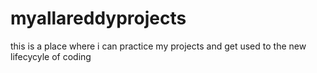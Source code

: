 # myallareddyprojects
this is a place where i can practice my projects and get used to the new lifecycyle of coding
